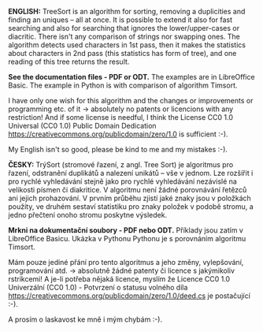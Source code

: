 **ENGLISH:** TreeSort is an algorithm for sorting, removing a duplicities and finding an uniques – all at once. It is possible to extend it also for fast searching and also for searching that ignores the lower/upper-cases or diacritic. 
There isn't any comparison of strings nor swapping ones. The algorithm detects used characters in 1st pass, then it makes the statistics about characters in 2nd pass (this statistics has form of tree), and one reading of this tree returns the result. 

**See the documentation files - PDF or ODT.** The examples are in LibreOffice Basic. The example in Python is with comparison of algorithm Timsort. 

I have only one wish for this algorithm and the changes or improvements or programming etc. of it → absolutely no patents or licencions with any restriction! And if some license is needful, I think the License CC0 1.0 Universal (CC0 1.0) Public Domain Dedication https://creativecommons.org/publicdomain/zero/1.0 is sufficient :-).

My English isn't so good, please be kind to me and my mistakes :-).



**ČESKY:**
TrýSort (stromové řazení, z angl. Tree Sort) je algoritmus pro řazení, odstranění duplikátů a nalezení unikátů – vše v jednom. Lze rozšířit i pro rychlé vyhledávání stejně jako pro rychlé vyhledávání nezávislé na velikosti písmen či diakritice. 
V algoritmu není žádné porovnávání řetězců ani jejich prohazování. V prvním průběhu zjistí jaké znaky jsou v položkách použity, ve druhém sestaví statistiku pro znaky položek v podobě stromu, a jedno přečtení onoho stromu poskytne výsledek. 

**Mrkni na dokumentační soubory - PDF nebo ODT.** Příklady jsou zatím v LibreOffice Basicu. Ukázka v Pythonu Pythonu je s porovnáním algoritmu Timsort. 

Mám pouze jediné přání pro tento algoritmus a jeho změny, vylepšování, programování atd. -> absolutně žádné patenty či licence s jakýmikoliv rstrikcemi! A je-li potřeba nějaká licence, myslím že Licence CC0 1.0 Univerzální (CC0 1.0) - Potvrzení o statusu volného díla https://creativecommons.org/publicdomain/zero/1.0/deed.cs je postačující :-).

A prosím o laskavost ke mně i mým chybám :-).
